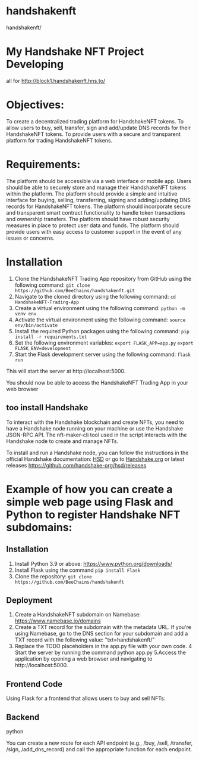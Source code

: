 # handshakenft
handshakenft/ 
 
# My Handshake NFT Project Developing 

all for http://block1.handshakenft.hns.to/

# Objectives:

To create a decentralized trading platform for HandshakeNFT tokens.
To allow users to buy, sell, transfer, sign and add/update DNS records for their HandshakeNFT tokens.
To provide users with a secure and transparent platform for trading HandshakeNFT tokens.

# Requirements:

The platform should be accessible via a web interface or mobile app.
Users should be able to securely store and manage their HandshakeNFT tokens within the platform.
The platform should provide a simple and intuitive interface for buying, selling, transferring, signing and adding/updating DNS records for HandshakeNFT tokens.
The platform should incorporate secure and transparent smart contract functionality to handle token transactions and ownership transfers.
The platform should have robust security measures in place to protect user data and funds.
The platform should provide users with easy access to customer support in the event of any issues or concerns.

# Installation

1. Clone the HandshakeNFT Trading App repository from GitHub using the following command:
```git clone https://github.com/BeeChains/handshakenft.git```
2. Navigate to the cloned directory using the following command:
```cd HandshakeNFT-Trading-App```
3. Create a virtual environment using the following command:
```python -m venv env```
4. Activate the virtual environment using the following command:
```source env/bin/activate```
5. Install the required Python packages using the following command:
```pip install -r requirements.txt```
6. Set the following environment variables:
```export FLASK_APP=app.py```
```export FLASK_ENV=development```
7. Start the Flask development server using the following command:
```flask run```

This will start the server at http://localhost:5000.

You should now be able to access the HandshakeNFT Trading App in your web browser


## too install Handshake

To interact with the Handshake blockchain and create NFTs, you need to have a Handshake node running on your machine or use the Handshake JSON-RPC API. The nft-maker-cli tool used in the script interacts with the Handshake node to create and manage NFTs.

To install and run a Handshake node, you can follow the instructions in the official Handshake documentation: <a href="https://hsd-dev.org/hsd">HSD</a> or go to <a href="https://handshake.org/">Handshake.org</a> or latest releases https://github.com/handshake-org/hsd/releases

# Example of how you can create a simple web page using Flask and Python to register Handshake NFT subdomains:

## Installation

1. Install Python 3.9 or above: https://www.python.org/downloads/
2. Install Flask using the command ```pip install Flask```
3. Clone the repository: ```git clone https://github.com/BeeChains/handshakenft```

## Deployment

1. Create a HandshakeNFT subdomain on Namebase: https://www.namebase.io/domains
2. Create a TXT record for the subdomain with the metadata URL. If you're using Namebase, go to the DNS section for your subdomain and add a TXT record with the    following value: "txt=handshakenft/"
3. Replace the TODO placeholders in the app.py file with your own code.
4 Start the server by running the command python app.py
5.Access the application by opening a web browser and navigating to http://localhost:5000.

## Frontend Code
Using Flask for a frontend that allows users to buy and sell NFTs:

## Backend
python

You can create a new route for each API endpoint (e.g., /buy, /sell, /transfer, /sign, /add_dns_record) and call the appropriate function for each endpoint.


